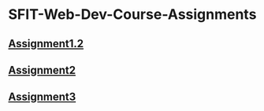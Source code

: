 # SFIT-Web-Dev-Course-Assignments
## [Assignment1.2](https://gnitch.github.io/Login-Template/)
## [Assignment2](https://gnitch.github.io/Assignment2/index.html)
## [Assignment3](https://gnitch.github.io/SFIT-Web-Dev-Course-Assignment-3/index.html)
